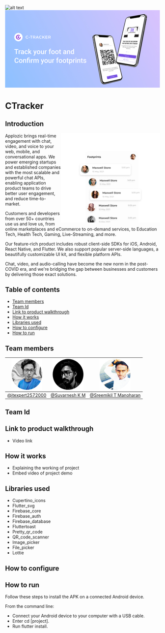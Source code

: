 ![alt text](https://trello-attachments.s3.amazonaws.com/542e9c6316504d5797afbfb9/542e9c6316504d5797afbfc1/39dee8d993841943b5723510ce663233/Frame_19.png)
![alt text](https://github.com/sreemikil/testing/blob/main/Image%20assets/imgban.jpg)
# CTracker
## Introduction         

<img align="right" src="https://github.com/sreemikil/testing/blob/eef58864b8fcd08570a34a6dc517b1ceadaea78d/Image%20assets/imgintro.png?1" />


Applozic brings real-time engagement with chat, video, and voice to your web,
mobile, and conversational apps. We power emerging startups and established
companies with the most scalable and powerful chat APIs, enabling application
product teams to drive better user engagement, and reduce time-to-market.

Customers and developers from over 50+ countries use us and love us, from online
marketplaces and eCommerce to on-demand services, to Education Tech, Health
Tech, Gaming, Live-Streaming, and more.

Our feature-rich product includes robust client-side SDKs for iOS, Android, React
Native, and Flutter. We also support popular server-side languages, a beautifully
customizable UI kit, and flexible platform APIs.

Chat, video, and audio-calling have become the new norm in the post-COVID era,
and we're bridging the gap between businesses and customers by delivering those
exact solutions.
## Table of contents
* [Team members](#members)
* [Team Id](#id)
* [Link to product walkthrough](#Linktoproductwalkthrough)
* [How it works](#howitworks)
* [Libraries used](#Librariesused)
* [How to configure](#configure)
* [How to run](#run)

<a name="members"></a>
## Team members
![Akhil](https://github.com/sreemikil/testing/blob/b83fb4bd41068a26b6039f14dc6ab852e7299722/Image%20assets/tj.png) | ![Suvarnesh K M](https://github.com/sreemikil/testing/blob/main/Image%20assets/suvarneshkm.png) | ![Sreemikil T Manoharan](https://github.com/sreemikil/testing/blob/main/Image%20assets/sreemikil.png)
------------ | ------------- | ------------- 
[@itexpert2572000](https://github.com/itexpert2572000) | [@Suvarnesh K M](https://github.com/SuvarneshKM) | [@Sreemikil T Manoharan](https://github.com/sreemikil)





<a name="id"></a>
## Team Id
<a name="Linktoproductwalkthrough"></a>
## Link to product walkthrough
* Video link
<!--
Technologies which we are used in this project are:
- [Flutter](https://flutter.dev/)
- [Dart](https://dart.dev/)
- [Firebase](https://firebase.google.com/) -->

<a name="howitworks"></a>
## How it works
* Explaining the working of project
* Embed video of project demo
<a name="Librariesused"></a>
## Libraries used
- Cupertino_icons
- Flutter_svg
- Firebase_core
- Firebase_auth
- Firebase_database
- Fluttertoast
- Pretty_qr_code
- QR_code_scanner
- Image_picker
- File_picker
- Lottie
<a name="configure"></a>
## How to configure
<a name="run"></a>
## How to run
Follow these steps to install the APK on a connected Android device.

From the command line:

 * Connect your Android device to your computer with a USB cable.
 * Enter cd [project].
 * Run flutter install.


